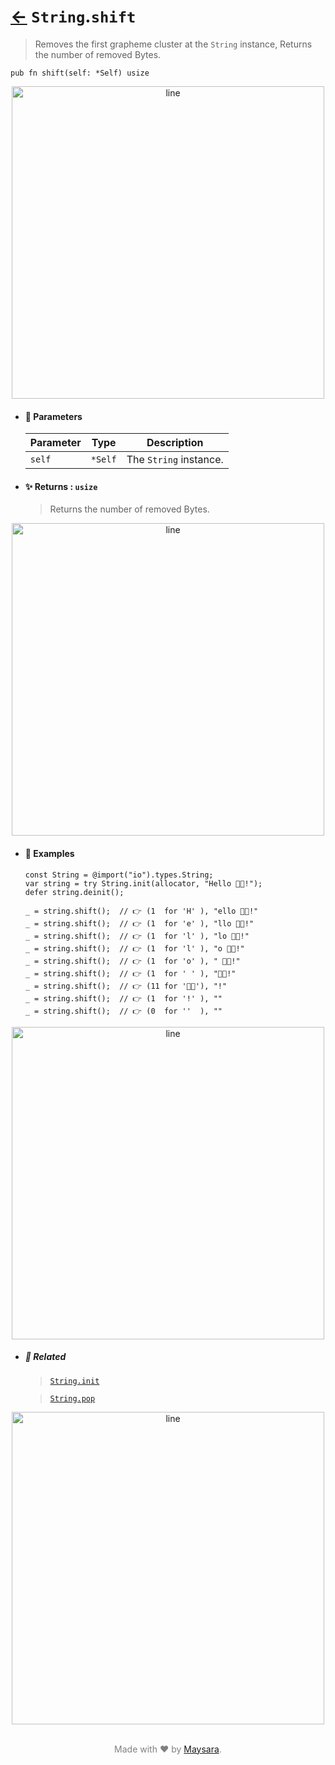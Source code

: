 # [←](../String.md) `String`.`shift`

> Removes the first grapheme cluster at the `String` instance, Returns the number of removed Bytes.

```zig
pub fn shift(self: *Self) usize
```


<div align="center">
<img src="https://github.com/maysara-elshewehy/io-bench/tree/main/dist/img/md/line.png" alt="line" style="width:500px;"/>
</div>

- #### 🧩 Parameters

    | Parameter | Type    | Description            |
    | --------- | ------- | ---------------------- |
    | `self`    | `*Self` | The `String` instance. |

- #### ✨ Returns : `usize`

    > Returns the number of removed Bytes.

<div align="center">
<img src="https://github.com/maysara-elshewehy/io-bench/tree/main/dist/img/md/line.png" alt="line" style="width:500px;"/>
</div>

- #### 🧪 Examples

    ```zig
    const String = @import("io").types.String;
    var string = try String.init(allocator, "Hello 👨‍🏭!");
    defer string.deinit();
    ```

    ```zig
    _ = string.shift();  // 👉 (1  for 'H' ), "ello 👨‍🏭!"
    _ = string.shift();  // 👉 (1  for 'e' ), "llo 👨‍🏭!"
    _ = string.shift();  // 👉 (1  for 'l' ), "lo 👨‍🏭!"
    _ = string.shift();  // 👉 (1  for 'l' ), "o 👨‍🏭!"
    _ = string.shift();  // 👉 (1  for 'o' ), " 👨‍🏭!"
    _ = string.shift();  // 👉 (1  for ' ' ), "👨‍🏭!"
    _ = string.shift();  // 👉 (11 for '👨‍🏭'), "!"
    _ = string.shift();  // 👉 (1  for '!' ), ""
    _ = string.shift();  // 👉 (0  for ''  ), ""
    ```

<div align="center">
<img src="https://github.com/maysara-elshewehy/io-bench/tree/main/dist/img/md/line.png" alt="line" style="width:500px;"/>
</div>

- ##### 🔗 Related

  > [`String.init`](./init.md)

  > [`String.pop`](./pop.md)

<div align="center">
<img src="https://github.com/maysara-elshewehy/io-bench/tree/main/dist/img/md/line.png" alt="line" style="width:500px;"/>
</div>

<p align="center" style="color:grey;"><br />Made with ❤️ by <a href="http://github.com/maysara-elshewehy" target="blank">Maysara</a>.</p>